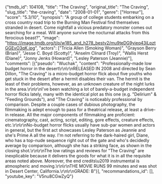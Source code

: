 {"tmdb_id": 104108, "title": "The Craving", "original_title": "The Craving", "slug_title": "the-craving", "date": "2008-01-01", "genre": ["Horreur"], "score": "5.3/10", "synopsis": "A group of college students embarking on a cross country road trip to the Burning Man Festival find themselves stranded in desert. Come nightfall a vicious predatory monster comes out searching for a meal. Will anyone survive the nocturnal attacks from this ferocious beast?", "image": "https://image.tmdb.org/t/p/w185_and_h278_bestv2/mu9teDG9yieq43iLpztGGEvO3qK.jpg", "actors": ["Tricia Allen (Smoking Woman)", "Grayson Berry (Brian)", "Jesse C. Boyd (Scotty)", "Anselm Clinard (Troy)", "Wallis Herst (Diane)", "Jonny Jenks (Howard)", "Lesley Paterson (Jeannie)"], "comments": [{"pseudo": "Wuchak", "content": "Professionally-made low budget horror in the desert\r\n\r\nRELEASED IN 2008 and directed by Sean Dillon, \"The Craving\" is a micro-budget horror flick about five youths who get stuck in the desert after a hermit disables their van. The hermit is the least of their problems, however, as an unknown creature of the night lurks in the area.\r\n\r\nI've been watching a lot of barely-a-budget independent horror flicks lately, many with the identical plot as this one (e.g. \"Delirium\" & \"Feeding Grounds\"), and \"The Craving\" is noticeably professional by comparison. Despite a couple cases of dubious photography, the filmmaking is adept enough to pass for a theatrical release, at least a drive-in release. All the major components of filmmaking are proficient: cinematography, cast, acting, script, editing, gore effects, creature effects, etc.\r\n\r\nNo-budget horror flicks usually have sub-par women and actors in general, but the first act showcases Lesley Paterson as Jeannie and she's Prime A all the way. I'm not referring to the dark-haired girl, Diane, who has a top-nude sequence right out of the gate and who's decidedly average by comparison, although she has a striking face, as shown in the closing shot.\r\n\r\nThe low ratings and reviews for \"The Craving\" are inexplicable because it delivers the goods for what it is in all the requisite areas noted above. Moreover, the end credits\u2019 instrumental is atmospheric and moving.\r\n\r\nTHE MOVIE RUNS 99 minutes and was shot in Desert Center, California.\r\n\r\nGRADE: B"}], "recommandations_id": [], "youtube_key": "V5nu8CGwZyQ"}